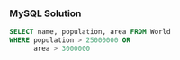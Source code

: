 ### MySQL Solution

```sql
SELECT name, population, area FROM World
WHERE population > 25000000 OR
      area > 3000000
```
